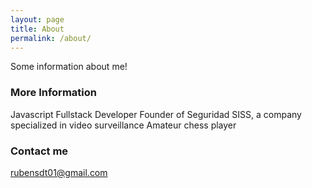 ```yaml
---
layout: page
title: About
permalink: /about/
---
```


Some information about me!

### More Information

Javascript Fullstack Developer
Founder of Seguridad SISS, a company specialized in video surveillance
Amateur chess player

### Contact me

[rubensdt01@gmail.com](mailto:rubensdt01@gmail.com)
